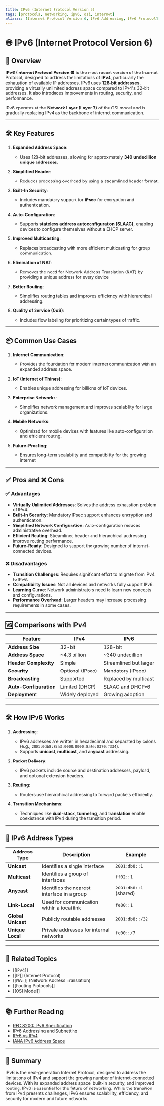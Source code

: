 ```yaml
---
title: IPv6 (Internet Protocol Version 6)
tags: [protocols, networking, ipv6, osi, internet]
aliases: [Internet Protocol Version 6, IPv6 Addressing, IPv6 Protocol]
---
```


# 🌐 IPv6 (Internet Protocol Version 6)

## 🧭 Overview

**IPv6 (Internet Protocol Version 6)** is the most recent version of the Internet Protocol, designed to address the limitations of **IPv4**, particularly the exhaustion of available IP addresses. IPv6 uses **128-bit addresses**, providing a virtually unlimited address space compared to IPv4's 32-bit addresses. It also introduces improvements in routing, security, and performance.

IPv6 operates at the **Network Layer (Layer 3)** of the OSI model and is gradually replacing IPv4 as the backbone of internet communication.

---

## 🛠️ Key Features

1. **Expanded Address Space**:
   - Uses 128-bit addresses, allowing for approximately **340 undecillion unique addresses**.

2. **Simplified Header**:
   - Reduces processing overhead by using a streamlined header format.

3. **Built-In Security**:
   - Includes mandatory support for **IPsec** for encryption and authentication.

4. **Auto-Configuration**:
   - Supports **stateless address autoconfiguration (SLAAC)**, enabling devices to configure themselves without a DHCP server.

5. **Improved Multicasting**:
   - Replaces broadcasting with more efficient multicasting for group communication.

6. **Elimination of NAT**:
   - Removes the need for Network Address Translation (NAT) by providing a unique address for every device.

7. **Better Routing**:
   - Simplifies routing tables and improves efficiency with hierarchical addressing.

8. **Quality of Service (QoS)**:
   - Includes flow labeling for prioritizing certain types of traffic.

---

## 📦 Common Use Cases

1. **Internet Communication**:
   - Provides the foundation for modern internet communication with an expanded address space.

2. **IoT (Internet of Things)**:
   - Enables unique addressing for billions of IoT devices.

3. **Enterprise Networks**:
   - Simplifies network management and improves scalability for large organizations.

4. **Mobile Networks**:
   - Optimized for mobile devices with features like auto-configuration and efficient routing.

5. **Future-Proofing**:
   - Ensures long-term scalability and compatibility for the growing internet.

---

## ✅ Pros and ❌ Cons

### ✅ Advantages
- **Virtually Unlimited Addresses**: Solves the address exhaustion problem of IPv4.
- **Built-In Security**: Mandatory IPsec support enhances encryption and authentication.
- **Simplified Network Configuration**: Auto-configuration reduces administrative overhead.
- **Efficient Routing**: Streamlined header and hierarchical addressing improve routing performance.
- **Future-Ready**: Designed to support the growing number of internet-connected devices.

### ❌ Disadvantages
- **Transition Challenges**: Requires significant effort to migrate from IPv4 to IPv6.
- **Compatibility Issues**: Not all devices and networks fully support IPv6.
- **Learning Curve**: Network administrators need to learn new concepts and configurations.
- **Performance Overhead**: Larger headers may increase processing requirements in some cases.

---

## 🆚 Comparisons with IPv4

| Feature                | IPv4               | IPv6               |
|------------------------|--------------------|--------------------|
| **Address Size**       | 32-bit             | 128-bit            |
| **Address Space**      | ~4.3 billion       | ~340 undecillion   |
| **Header Complexity**  | Simple             | Streamlined but larger |
| **Security**           | Optional (IPsec)   | Mandatory (IPsec)  |
| **Broadcasting**       | Supported          | Replaced by multicast |
| **Auto-Configuration** | Limited (DHCP)     | SLAAC and DHCPv6   |
| **Deployment**         | Widely deployed    | Growing adoption   |

---

## 🛠️ How IPv6 Works

1. **Addressing**:
   - IPv6 addresses are written in hexadecimal and separated by colons (e.g., `2001:0db8:85a3:0000:0000:8a2e:0370:7334`).
   - Supports **unicast**, **multicast**, and **anycast** addressing.

2. **Packet Delivery**:
   - IPv6 packets include source and destination addresses, payload, and optional extension headers.

3. **Routing**:
   - Routers use hierarchical addressing to forward packets efficiently.

4. **Transition Mechanisms**:
   - Techniques like **dual-stack**, **tunneling**, and **translation** enable coexistence with IPv4 during the transition period.

---

## 📜 IPv6 Address Types

| Address Type       | Description                              | Example                     |
|--------------------|------------------------------------------|-----------------------------|
| **Unicast**        | Identifies a single interface            | `2001:db8::1`               |
| **Multicast**      | Identifies a group of interfaces         | `ff02::1`                   |
| **Anycast**        | Identifies the nearest interface in a group | `2001:db8::1` (shared)      |
| **Link-Local**     | Used for communication within a local link | `fe80::1`                   |
| **Global Unicast** | Publicly routable addresses              | `2001:db8::/32`             |
| **Unique Local**   | Private addresses for internal networks  | `fc00::/7`                  |

---

## 🔗 Related Topics

- [[IPv4]]
- [[IP]] (Internet Protocol)
- [[NAT]] (Network Address Translation)
- [[Routing Protocols]]
- [[OSI Model]]

---

## 📚 Further Reading

- [RFC 8200: IPv6 Specification](https://datatracker.ietf.org/doc/html/rfc8200)
- [IPv6 Addressing and Subnetting](https://www.cisco.com/c/en/us/support/docs/ip/ipv6/13711-4.html)
- [IPv6 vs IPv4](https://www.cloudflare.com/learning/network-layer/ipv6/)
- [IANA IPv6 Address Space](https://www.iana.org/assignments/ipv6-address-space/ipv6-address-space.xhtml)

---

## 🧠 Summary

IPv6 is the next-generation Internet Protocol, designed to address the limitations of IPv4 and support the growing number of internet-connected devices. With its expanded address space, built-in security, and improved routing, IPv6 is essential for the future of networking. While the transition from IPv4 presents challenges, IPv6 ensures scalability, efficiency, and security for modern and future networks.
